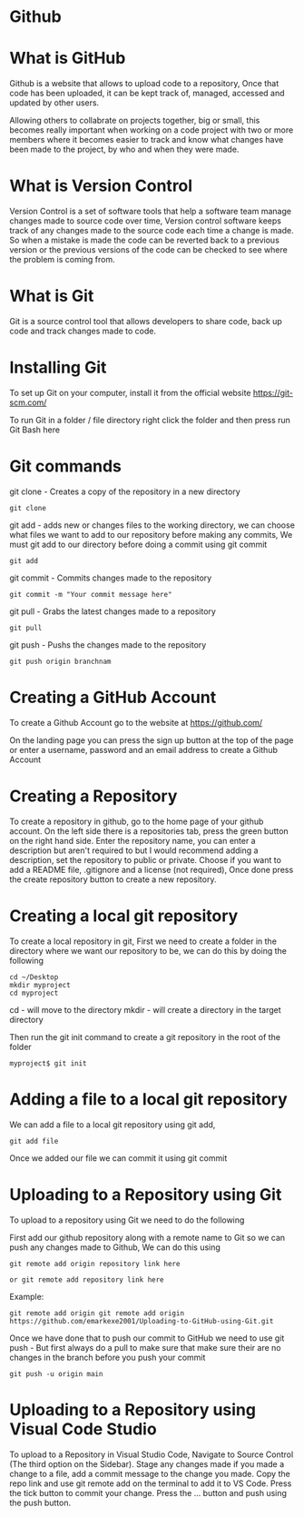 # Github 

# What is GitHub
Github is a website that allows to upload code to a repository, Once that code has been uploaded, it can be kept track of, managed, accessed and updated by other users. 

Allowing others to collabrate on projects together, big or small, this becomes really important when working on a code project with two or more members where it becomes easier to track and know what changes have been made to the project, by who and when they were made.

# What is Version Control
Version Control is a set of software tools that help a software team manage changes made to source code over time, Version control software keeps track of any changes made to the source code each time a change is made. So when a mistake is made the code can be reverted back to a previous version or the previous versions of the code can be checked to see where the problem is coming from.

# What is Git
Git is a source control tool that allows developers to share code, back up code and track changes made to code.

# Installing Git
To set up Git on your computer, install it from the official website https://git-scm.com/

To run Git in a folder / file directory right click the folder and then press run Git Bash here

# Git commands
git clone - Creates a copy of the repository in a new directory
```
git clone
```
git add - adds new or changes files to the working directory, we can choose what files we want to add to our repository before making any commits, We must git add to our directory before doing a commit using git commit
```
git add
```
git commit - Commits changes made to the repository
```
git commit -m "Your commit message here"
```

git pull - Grabs the latest changes made to a repository
```
git pull
```
git push - Pushs the changes made to the repository
```
git push origin branchnam
```

# Creating a GitHub Account
To create a Github Account go to the website at https://github.com/

On the landing page you can press the sign up button at the top of the page or enter a username, password and an email address to create a Github Account

# Creating a Repository 
To create a repository in github, go to the home page of your github account. On the left side there is a repositories tab, press the green button on the right hand side. Enter the repository name, you can enter a description but aren't required to but I would recommend adding a description, set the repository to public or private. Choose if you want to add a README file, .gitignore and a license (not required), Once done press the create repository button to create a new repository.

# Creating a local git repository 
To create a local repository in git, First we need to create a folder in the directory where we want our repository to be, we can do this by doing the following
```git
cd ~/Desktop
mkdir myproject
cd myproject 
```

cd - will move to the directory 
mkdir - will create a directory in the target directory

Then run the git init command to create a git repository in the root of the folder
```git
myproject$ git init
```

# Adding a file to a local git repository 
We can add a file to a local git repository using git add, 
```
git add file
```
Once we added our file we can commit it using git commit

# Uploading to a Repository using Git
To upload to a repository using Git we need to do the following 

First add our github repository along with a remote name to Git so we can push any changes made to Github, We can do this using
```
git remote add origin repository link here
```
```
or git remote add repository link here
```
Example: 
```
git remote add origin git remote add origin https://github.com/emarkexe2001/Uploading-to-GitHub-using-Git.git
```
Once we have done that to push our commit to GitHub we need to use git push - But first always do a pull to make sure that make sure their are no changes in the branch before you push your commit
```
git push -u origin main
```
# Uploading to a Repository using Visual Code Studio

To upload to a Repository in Visual Studio Code, Navigate to Source Control (The third option on the Sidebar). Stage any changes made if you made a change to a file, add a commit message to the change you made. Copy the repo link and use git remote add on the terminal to add it to VS Code. Press the tick button to commit your change. Press the ... button and push using the push button.

